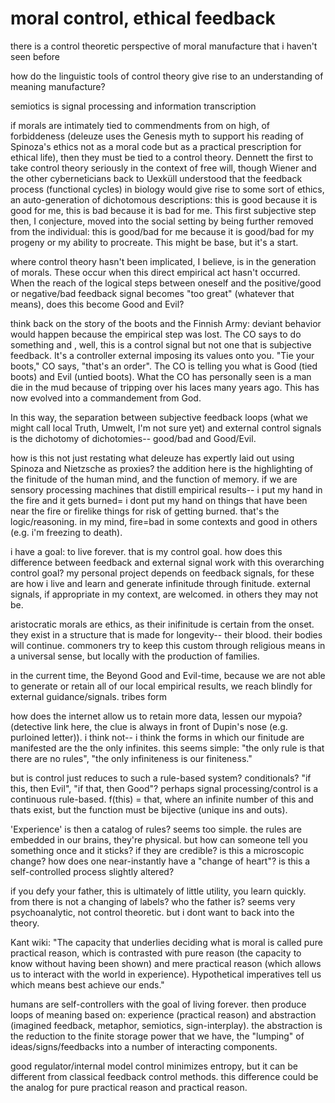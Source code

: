 # moral control, ethical feedback 

there is a control theoretic perspective of moral manufacture that i haven't seen before

how do the linguistic tools of control theory give rise to an understanding of meaning manufacture? 

semiotics is signal processing and information transcription 

if morals are intimately tied to commendments from on high, of forbiddeness (deleuze uses the Genesis myth to support his reading of Spinoza's ethics not as a moral code but as a practical prescription for ethical life), then they must be tied to a control theory. Dennett the first to take control theory seriously in the context of free will, though Wiener and the other cyberneticians back to Uexküll understood that the feedback process (functional cycles) in biology would give rise to some sort of ethics, an auto-generation of dichotomous descriptions: this is good because it is good for me, this is bad because it is bad for me. This first subjective step then, I conjecture, moved into the social setting by being further removed from the individual: this is good/bad for me because it is good/bad for my progeny or my ability to procreate. This might be base, but it's a start. 

where control theory hasn't been implicated, I believe, is in the generation of morals. These occur when this direct empirical act hasn't occurred. When the reach of the logical steps between oneself and the positive/good or negative/bad feedback signal becomes "too great" (whatever that means), does this become Good and Evil? 

think back on the story of the boots and the Finnish Army: deviant behavior would happen because the empirical step was lost. The CO says to do something and , well, this is a control signal but not one that is subjective feedback. It's a controller external imposing its values onto you. "Tie your boots," CO says, "that's an order". The CO is telling you what is Good (tied boots) and Evil (untied boots). What the CO has personally seen is a man die in the mud because of tripping over his laces many years ago. This has now evolved into a commandement from God. 

In this way, the separation between subjective feedback loops (what we might call local Truth, Umwelt, I'm not sure yet) and external control signals is the dichotomy of dichotomies-- good/bad and Good/Evil. 

how is this not just restating what deleuze has expertly laid out using Spinoza and Nietzsche as proxies? the addition here is the highlighting of the finitude of the human mind, and the function of memory. if we are sensory processing machines that distill empirical results-- i put my hand in the fire and it gets burned= i dont put my hand on things that have been near the fire or firelike things for risk of getting burned. that's the logic/reasoning. in my mind, fire=bad in some contexts and good in others (e.g. i'm freezing to death). 

i have a goal: to live forever. that is my control goal. how does this difference between feedback and external signal work with this overarching control goal? my personal project depends on feedback signals, for these are how i live and learn and generate infinitude through finitude. external signals, if appropriate in my context, are welcomed. in others they may not be. 

aristocratic morals are ethics, as their inifinitude is certain from the onset. they exist in a structure that is made for longevity-- their blood. their bodies will continue. commoners try to keep this custom through religious means in a universal sense, but locally with the production of families. 

in the current time, the Beyond Good and Evil-time, because we are not able to generate or retain all of our local empirical results, we reach blindly for external guidance/signals. tribes form

how does the internet allow us to retain more data, lessen our mypoia? (detective link here, the clue is always in front of Dupin's nose (e.g. purloined letter)). i think not-- i think the forms in which our finitude are manifested are the the only infinites. this seems simple: "the only rule is that there are no rules", "the only infiniteness is our finiteness."

but is control just reduces to such a rule-based system? conditionals? "if this, then Evil", "if that, then Good"? perhaps signal processing/control is a continuous rule-based. f(this) = that, where an infinite number of this and thats exist, but the function must be bijective (unique ins and outs). 

'Experience' is then a catalog of rules? seems too simple. the rules are embedded in our brains, they're physical. but how can someone tell you something once and it sticks? if they are credible? is this a microscopic change? how does one near-instantly have a "change of heart"? is this a self-controlled process slightly altered?

if you defy your father, this is ultimately of little utility, you learn quickly. from there is not a changing of labels? who the father is? seems very psychoanalytic, not control theoretic. but i dont want to back into the theory.

Kant wiki: "The capacity that underlies deciding what is moral is called pure practical reason, which is contrasted with pure reason (the capacity to know without having been shown) and mere practical reason (which allows us to interact with the world in experience). Hypothetical imperatives tell us which means best achieve our ends."

humans are self-controllers with the goal of living forever. then produce loops of meaning based on: experience (practical reason) and abstraction (imagined feedback, metaphor, semiotics, sign-interplay). the abstraction is the reduction to the finite storage power that we have, the "lumping" of ideas/signs/feedbacks into a number of interacting components. 

good regulator/internal model control minimizes entropy, but it can be different from classical feedback control methods. this difference could be the analog for pure practical reason and practical reason. 



